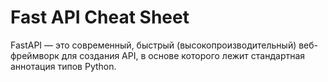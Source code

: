 # Fast API Cheat Sheet  
FastAPI — это современный, быстрый (высокопроизводительный) веб-фреймворк для создания API, в основе которого лежит стандартная аннотация типов Python.

